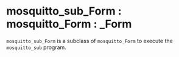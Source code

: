# mosquitto_sub_Form : mosquitto_Form : \_Form

`mosquitto_sub_Form` is a subclass of `mosquitto_Form` to execute the `mosquitto_sub` program.
